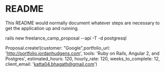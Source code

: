 # README

This README would normally document whatever steps are necessary to get the
application up and running.

rails new freelance_camp_proposal --api -T -d postgresql

Proposal.create!(customer: "Google",portfolio_url: 'http://portfolio.jordanhudgens.com',
	tools: 'Ruby on Rails, Angular 2, and Postgres',
	estimated_hours: 120,
	hourly_rate: 120,
	weeks_to_complete: 12,
	client_email: 'katta04.bhagath@gmail.com')